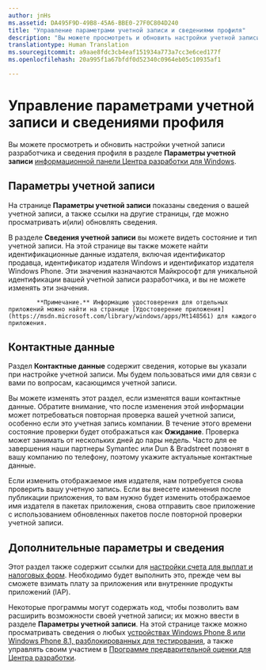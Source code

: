 ```yaml
---
author: jnHs
ms.assetid: DA495F9D-49B8-45A6-BBE0-27F0C804D240
title: "Управление параметрами учетной записи и сведениями профиля"
description: "Вы можете просмотреть и обновить настройки учетной записи разработчика и сведения профиля в разделе Параметры учетной записиуниверсальной информационной панели Центра разработки для Windows."
translationtype: Human Translation
ms.sourcegitcommit: a9aae8fdc3cb4eaf151934a773a7cc3e6ced177f
ms.openlocfilehash: 20a995f1a67bfdf0d52340c0964eb05c10935af1

---
```

# Управление параметрами учетной записи и сведениями профиля

Вы можете просмотреть и обновить настройки учетной записи разработчика и сведения профиля в разделе **Параметры учетной записи** [информационной панели Центра разработки для Windows](https://msdn.microsoft.com/library/windows/apps/Mt169843).

## Параметры учетной записи

На странице **Параметры учетной записи** показаны сведения о вашей учетной записи, а также ссылки на другие страницы, где можно просматривать и(или) обновлять сведения.

В разделе **Сведения учетной записи** вы можете видеть состояние и тип учетной записи. На этой странице вы также можете найти идентификационные данные издателя, включая идентификатор продавца, идентификатор издателя Windows и идентификатор издателя Windows Phone. Эти значения назначаются Майкрософт для уникальной идентификации вашей учетной записи разработчика, и вы не можете изменять эти значения.


            **Примечание.** Информацию удостоверения для отдельных приложений можно найти на странице [Удостоверение приложения](https://msdn.microsoft.com/library/windows/apps/Mt148561) для каждого приложения.

## Контактные данные

Раздел **Контактные данные** содержит сведения, которые вы указали при настройке учетной записи. Мы будем пользоваться ими для связи с вами по вопросам, касающимся учетной записи.

Вы можете изменять этот раздел, если изменятся ваши контактные данные. Обратите внимание, что после изменения этой информации может потребоваться повторная проверка вашей учетной записи, особенно если это учетная запись компании. В течение этого времени состояние проверки будет отображаться как **Ожидание**. Проверка может занимать от нескольких дней до пары недель. Часто для ее завершения наши партнеры Symantec или Dun & Bradstreet позвонят в вашу компанию по телефону, поэтому укажите актуальные контактные данные.

Если изменить отображаемое имя издателя, нам потребуется снова проверить вашу учетную запись. Если вы внесете изменения после публикации приложения, то вам нужно будет изменить отображаемое имя издателя в пакетах приложения, снова отправить свое приложение с использованием обновленных пакетов после повторной проверки учетной записи.

## Дополнительные параметры и сведения

Этот раздел также содержит ссылки для [настройки счета для выплат и налоговых форм](https://msdn.microsoft.com/library/windows/apps/Bg124529). Необходимо будет выполнить это, прежде чем вы сможете взимать плату за приложения или внутренние продукты приложений (IAP).

Некоторые программы могут содержать код, чтобы позволить вам расширить возможности своей учетной записи; их можно ввести в разделе **Параметры учетной записи**. На этой странице также можно просматривать сведения о любых [устройствах Windows Phone 8 или Windows Phone 8.1, разблокированных для тестирования](http://go.microsoft.com/fwlink/p/?LinkId=533897), а также управлять своим участием в [Программе предварительной оценки для Центра разработки](dev-center-insider-program.md).




<!--HONumber=Jun16_HO5-->


